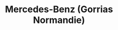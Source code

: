 ---
title: "Mercedes-Benz (Gorrias Normandie)"
url: /saint-lo/mercedes-benz-gorrias-normandie/
shop: réparation de voitures
---